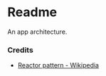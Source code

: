 # Readme
An app architecture.

### Credits
- [Reactor pattern - Wikipedia](https://en.wikipedia.org/wiki/Reactor_pattern)
